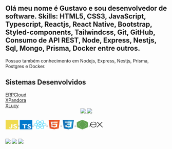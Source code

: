 ## Olá meu nome é Gustavo e sou desenvolvedor de software. Skills: HTML5, CSS3, JavaScript, Typescript, Reactjs, React Native, Bootstrap, Styled-components, Tailwindcss, Git, GitHub, Consumo de API REST, Node, Express, Nestjs, Sql, Mongo, Prisma, Docker entre outros.

Possuo também conhecimento em Nodejs, Express, Nestjs, Prisma, Postgres e Docker.

 <h2>Sistemas Desenvolvidos</h2>
    <a href="https://app.erpcloud.com.br/">ERPCloud</a><br/>
    <a href="https://www.xpandora.com.br/">XPandora</a><br/>
    <a href="https://www.xlucy.com.br/">XLucy</a><br/>

<div align="center">
  <a href="https://github.com/gustavofcosta">
  <img height="180em" src="https://github-readme-stats.vercel.app/api?username=gustavofcosta&show_icons=true&theme=tokyonight&include_all_commits=true&count_private=true"/>
  <img height="180em" src="https://github-readme-stats.vercel.app/api/top-langs/?username=gustavofcosta&layout=compact&langs_count=7&theme=tokyonight"/>
</div>
<div style="display: inline_block"><br>
  <img align="center" alt="Gustavo" height="30" width="40" src="https://raw.githubusercontent.com/devicons/devicon/master/icons/javascript/javascript-plain.svg">
  <img align="center" alt="Gustavo" height="30" width="40" src="https://raw.githubusercontent.com/devicons/devicon/master/icons/typescript/typescript-plain.svg">
  <img align="center" alt="Gustavo" height="30" width="40" src="https://raw.githubusercontent.com/devicons/devicon/master/icons/react/react-original.svg">
  <img align="center" alt="Gustavo" height="30" width="40" src="https://raw.githubusercontent.com/devicons/devicon/master/icons/html5/html5-original.svg">
  <img align="center" alt="Gustavo" height="30" width="40" src="https://raw.githubusercontent.com/devicons/devicon/master/icons/css3/css3-original.svg">     <img align="center" alt="Gustavo" height="30" width="40" src="https://raw.githubusercontent.com/devicons/devicon/master/icons/nodejs/nodejs-plain.svg">
  <img align="center" alt="Gustavo" height="30" width="40" src="https://raw.githubusercontent.com/devicons/devicon/master/icons/express/express-original.svg">   


 
</div>
  
  ##
 
<div> 
  <a href = "mailto:gufercosta@gmail.com"><img src="https://img.shields.io/badge/-Gmail-%23333?style=for-the-badge&logo=gmail&logoColor=white" target="_blank"></a>
  <a href="https://www.linkedin.com/in/gustavo-fernandes-costa-4997b1149/" target="_blank"><img src="https://img.shields.io/badge/-LinkedIn-%230077B5?style=for-the-badge&logo=linkedin&logoColor=white" target="_blank"></a> 
  <a href="https://api.whatsapp.com/send?phone=5519992712982" target="_blank"><img src="https://img.shields.io/badge/WhatsApp-25D366?style=for-the-badge&logo=whatsapp&logoColor=white" target="_blank"></a> 

 
</div>
